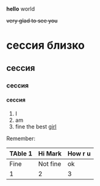 **hello** world 

~~very glad to see you~~
# сессия близко
## сессия
### сессия
#### cессия 
1. I
1. am 
1. fine
the best [girl](https://vk.com/anaschi)

Remember:

|TAble 1| Hi Mark| How r u|
|---|---|---|
|Fine| Not fine| ok|
|1|2|3|

